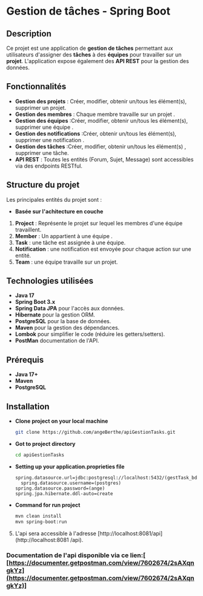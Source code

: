 # Gestion de tâches - Spring Boot

## Description

Ce projet est une application de **gestion de tâches** permettant aux utilisateurs d'assigner des **tâches** à des **équipes** pour travailler sur un **projet**. 
L'application expose également des **API REST** pour la gestion des données.

## Fonctionnalités

- **Gestion des projets** : Créer, modifier, obtenir un/tous les élément(s), supprimer un projet.
- **Gestion des membres** : Chaque membre travaille sur un projet .
- **Gestion des équipes** :Créer, modifier, obtenir un/tous les élément(s), supprimer une équipe .
- **Gestion des notifications** :Créer, obtenir un/tous les élément(s), supprimer une notification .
- **Gestion des tâches** :Créer, modifier, obtenir un/tous les élément(s) , supprimer une tâche.
- **API REST** : Toutes les entités (Forum, Sujet, Message) sont accessibles via des endpoints RESTful.

## Structure du projet

Les principales entités du projet sont :
- **Basée sur l'achitecture en couche**

1. **Project** : Représente le projet sur lequel les membres d'une équipe travaillent.
2. **Member** : Un appartient à une équipe .
3. **Task** : une tâche est assignée à une équipe.
4. **Notification** : une notification est envoyée pour chaque action sur une entité.
5. **Team** : une équipe travaille sur un projet.

## Technologies utilisées

- **Java 17**
- **Spring Boot 3.x**
- **Spring Data JPA** pour l'accès aux données.
- **Hibernate** pour la gestion ORM.
- **PostgreSQL** pour la base de données.
- **Maven** pour la gestion des dépendances.
- **Lombok** pour simplifier le code (réduire les getters/setters).
- **PostMan** documentation de l'API.  


## Prérequis

- **Java 17+**
- **Maven**
- **PostgreSQL** 

## Installation

- **Clone project on your local machine**
    ```bash
    git clone https://github.com/angeBerthe/apiGestionTasks.git
    ```

- **Got to project directory**
    ```bash
    cd apiGestionTasks
    ```

- **Setting up your application.proprieties file**
    ```properties
    spring.datasource.url=jdbc:postgresql://localhost:5432/(gestTask_bd)
      spring.datasource.username=(postgres)
    spring.datasource.password=(ange)
    spring.jpa.hibernate.ddl-auto=create
    ```


- **Command for run project**
    ```bash
    mvn clean install
    mvn spring-boot:run
    ```

5. L'api sera accessible à l'adresse [http://localhost:8081/api](http://localhost:8081  /api).


### Documentation de l'api disponible via ce lien:[ [https://documenter.getpostman.com/view/7602674/2sAXqngkYz](https://documenter.getpostman.com/view/7602674/2sAXqngkYz)]
